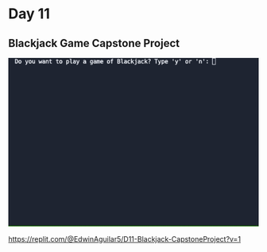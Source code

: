 # Day 11
## Blackjack Game Capstone Project

![BJ-Capstone-Project](BJ-Capstone-Project.gif)

https://replit.com/@EdwinAguilar5/D11-Blackjack-CapstoneProject?v=1





